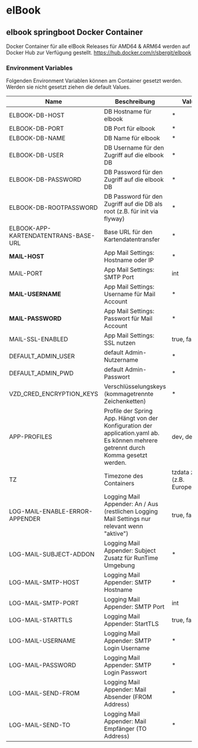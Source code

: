 # elBook

## elbook springboot Docker Container

Docker Container für alle elBook Releases für AMD64 & ARM64 werden auf Docker Hub zur Verfügung gestellt.
https://hub.docker.com/r/sbergit/elbook

### Environment Variables

Folgenden Environment Variablen können am Container gesetzt werden. Werden sie nicht gesetzt ziehen die default Values.

| Name                                 | Beschreibung                                                                                                                            | Values      | default             |
|--------------------------------------|-----------------------------------------------------------------------------------------------------------------------------------------|-------------|---------------------|
| ELBOOK-DB-HOST                       | DB Hostname für elbook                                                                                                                  | *           | localhost           |
| ELBOOK-DB-PORT                       | DB Port für elbook                                                                                                                      | *           | 3306                |
| ELBOOK-DB-NAME                       | DB Name für elbook                                                                                                                      | *           | elbook              |
| ELBOOK-DB-USER                       | DB Username für den Zugriff auf die elbook DB                                                                                           | *           | elbook              |
| ELBOOK-DB-PASSWORD                   | DB Password für den Zugriff auf die elbook DB                                                                                           | *           | elbook              |
| ELBOOK-DB-ROOTPASSWORD               | DB Password für den Zugriff auf die DB als root (z.B. für init via flyway)                                                              | *           | mrdata123!          |
| ELBOOK-APP-KARTENDATENTRANS-BASE-URL | Base URL für den Kartendatentransfer                                                                                                    | *           | localhost           |
| **MAIL-HOST**                        | App Mail Settings: Hostname oder IP                                                                                                     | *           | notSet              |
| MAIL-PORT                            | App Mail Settings: SMTP Port                                                                                                            | int         | 465                 |
| **MAIL-USERNAME**                    | App Mail Settings: Username für Mail Account                                                                                            | *           | notSet              |
| **MAIL-PASSWORD**                    | App Mail Settings: Passwort für Mail Account                                                                                            | *           | notSet              |
| MAIL-SSL-ENABLED                     | App Mail Settings: SSL nutzen                                                                                                           | true, false | true                |
| DEFAULT_ADMIN_USER                   | default Admin-Nutzername                                                                                                                | *           | admin               |
| DEFAULT_ADMIN_PWD                    | default Admin-Passwort                                                                                                                  | *           | admin               |
| VZD_CRED_ENCRYPTION_KEYS             | Verschlüsselungskeys (kommagetrennte Zeichenketten)                                                                                     | *           | bravo,delta,tango,27 |
| APP-PROFILES                         | Profile der Spring App. Hängt von der Konfiguration der application.yaml ab.<br/>Es können mehrere getrennt durch Komma gesetzt werden. | dev, default                      | default             |
| TZ                                   | Timezone des Containers                                                                                                                 | tzdata zones (z.B. Europe/Berlin) | Europe/Berlin       |
| LOG-MAIL-ENABLE-ERROR-APPENDER       | Logging Mail Appender: An / Aus (restlichen Logging Mail Settings nur relevant wenn "aktive")                                           | true, false                       | false               |
| LOG-MAIL-SUBJECT-ADDON               | Logging Mail Appender: Subject Zusatz für RunTime Umgebung                                                                              | *                                 | notSet              |
| LOG-MAIL-SMTP-HOST                   | Logging Mail Appender: SMTP Hostname                                                                                                    | *                                 | notSet              |
| LOG-MAIL-SMTP-PORT                   | Logging Mail Appender: SMTP Port                                                                                                        | int                               | 25                  |
| LOG-MAIL-STARTTLS                    | Logging Mail Appender: StartTLS                                                                                                         | true, false                       | true                |
| LOG-MAIL-USERNAME                    | Logging Mail Appender: SMTP Login Username                                                                                              | *                                 | notSet              |
| LOG-MAIL-PASSWORD                    | Logging Mail Appender: SMTP Login Passwort                                                                                              | *                                 | notSet              |
| LOG-MAIL-SEND-FROM                   | Logging Mail Appender: Mail Absender (FROM Address)                                                                                     | *                                 | notSet              |
| LOG-MAIL-SEND-TO                     | Logging Mail Appender: Mail Empfänger (TO Address)                                                                                      | *                                 | notSet              |
